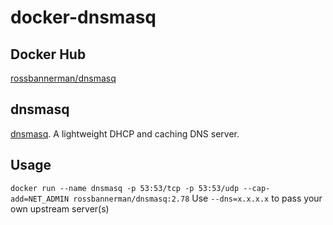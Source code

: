 # docker-dnsmasq

## Docker Hub
[rossbannerman/dnsmasq](https://hub.docker.com/r/rossbannerman/dnsmasq/)

## dnsmasq
[dnsmasq](http://www.thekelleys.org.uk/dnsmasq/docs/dnsmasq-man.html). A lightweight DHCP and caching DNS server.

## Usage
`docker run --name dnsmasq -p 53:53/tcp -p 53:53/udp --cap-add=NET_ADMIN rossbannerman/dnsmasq:2.78`
Use `--dns=x.x.x.x` to pass your own upstream server(s)
